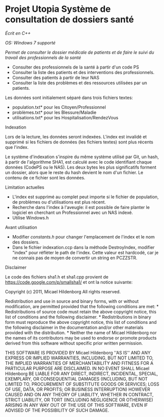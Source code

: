 Projet Utopia
Système de consultation de dossiers santé
=======
*Écrit en C++*

*OS: Windows 7 supporté*

*Permet de consulter le dossier médicale de patients et de faire le suivi du travail des professionnels de la santé*

  * Consulter des professionnels de la santé à partir d'un code PS
  * Consulter la liste des patients et des interventions des professionnels.
  * Consulter des patients à partir de leur NAS
  * Consulter la liste des problèmes et des ressources utilisées par un patients.
  
Les données sont initialement séparé dans trois fichiers textes: 

  * population.txt* pour les Citoyen/Professionnel
  * problèmes.txt* pour les Blessure/Maladie
  * utilisations.txt* pour les Hospitalisation/RendezVous
  

Indexation

Lors de la lecture, les données seront indexées. L'index est invalidé et supprimé si les fichiers de données (les fichiers textes) sont plus récents que l'index.

Le système d'indexation s'inspire du même système utilisé par Git, un hash, à partir de l'algorithme SHA1, est calculé avec le code identifiant chaque données (CodePS ou le NAS). Les deux bytes les plus significatifs forment un dossier, alors que le reste du hash devient le nom d'un fichier. Le contenu de ce fichier sont les données.

Limitation actuelles

* L'index est supprimé au complet peut importe si le fichier de population, de problèmes ou d'utilisations est plus récent.
* Recherche dans l'index à l'aveugle: il est possible de faire planter le logiciel en cherchant un Professionnel avec un NAS indexé.
* Utilise Windows.h


Avant utilisation

* Modifier *constants.h* pour changer l'emplacement de l'index et le nom des dossiers. 
* Dans le fichier indexation.ccp dans la méthode DestroyIndex, modifier "index" pour réflèter le path de l'index.
Cette valeur est hardcodé, car je ne connais pas de moyen de convertir un string en PCZZSTR.

Disclaimer

Le code des fichiers sha1.h et sha1.cpp provient de https://code.google.com/p/smallsha1/ et ont la notice suivante:

 Copyright (c) 2011, Micael Hildenborg
 All rights reserved.

 Redistribution and use in source and binary forms, with or without
 modification, are permitted provided that the following conditions are met:
    * Redistributions of source code must retain the above copyright
      notice, this list of conditions and the following disclaimer.
    * Redistributions in binary form must reproduce the above copyright
      notice, this list of conditions and the following disclaimer in the
      documentation and/or other materials provided with the distribution.
    * Neither the name of Micael Hildenborg nor the
      names of its contributors may be used to endorse or promote products
      derived from this software without specific prior written permission.

 THIS SOFTWARE IS PROVIDED BY Micael Hildenborg ''AS IS'' AND ANY
 EXPRESS OR IMPLIED WARRANTIES, INCLUDING, BUT NOT LIMITED TO, THE IMPLIED
 WARRANTIES OF MERCHANTABILITY AND FITNESS FOR A PARTICULAR PURPOSE ARE
 DISCLAIMED. IN NO EVENT SHALL Micael Hildenborg BE LIABLE FOR ANY
 DIRECT, INDIRECT, INCIDENTAL, SPECIAL, EXEMPLARY, OR CONSEQUENTIAL DAMAGES
 (INCLUDING, BUT NOT LIMITED TO, PROCUREMENT OF SUBSTITUTE GOODS OR SERVICES;
 LOSS OF USE, DATA, OR PROFITS; OR BUSINESS INTERRUPTION) HOWEVER CAUSED AND
 ON ANY THEORY OF LIABILITY, WHETHER IN CONTRACT, STRICT LIABILITY, OR TORT
 (INCLUDING NEGLIGENCE OR OTHERWISE) ARISING IN ANY WAY OUT OF THE USE OF THIS
 SOFTWARE, EVEN IF ADVISED OF THE POSSIBILITY OF SUCH DAMAGE.
